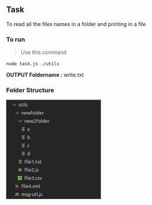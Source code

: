 ## Task 
To read all the files names in a folder and printing in a file 

### To run
> Use this command 
```
node task.js ./utils
```
**OUTPUT Foldername :** write.txt 

### Folder Structure

![Folder Structure](https://github.com/GautamGottipati/DEP/blob/nodejs/Task1/Screenshot%20from%202020-04-07%2015-07-03.png)
